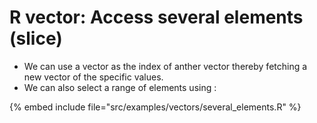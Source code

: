 # R vector: Access several elements (slice)

* We can use a vector as the index of anther vector thereby fetching a new vector of the specific values.
* We can also select a range of elements using :

{% embed include file="src/examples/vectors/several_elements.R" %}


